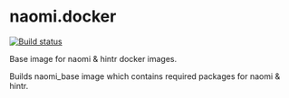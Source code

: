 # naomi.docker

[![Build status](https://badge.buildkite.com/c4c141e7314ac6eb52ab1e8f254a5d335ac1adf0ee2eec3460.svg)](https://buildkite.com/mrc-ide/naomi-dot-docker)

Base image for naomi & hintr docker images.

Builds naomi_base image which contains required packages for naomi & hintr.

